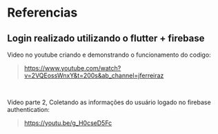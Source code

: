 # Referencias 
## Login realizado utilizando o flutter + firebase
 
Video no youtube criando e demonstrando o funcionamento do codigo: <br> 
>https://www.youtube.com/watch?v=2VQEossWnxY&t=200s&ab_channel=jferreiraz

<br>

Video parte 2, Coletando as informações do usuário logado no firebase authentication: <br>
>https://youtu.be/g_H0cseD5Fc
 
